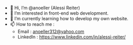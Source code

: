 - 👋 Hi, I’m @anoeller (Alessi Reiter)
- 👀 I’m interested in front-end web development.
- 🌱 I’m currently learning how to develop my own website.
- 📫 How to reach me :
   - Email : anoeller312@yahoo.com
   - LinkedIn : https://www.linkedin.com/in/alessi-reiter/

<!---
anoeller/anoeller is a ✨ special ✨ repository because its `README.md` (this file) appears on your GitHub profile.
You can click the Preview link to take a look at your changes.
--->
